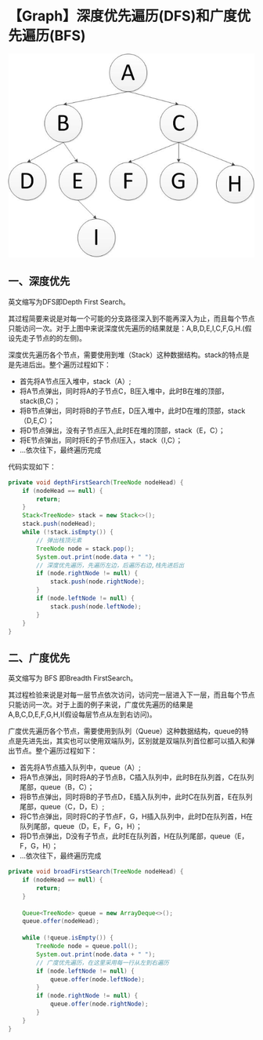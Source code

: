 # 【Graph】深度优先遍历(DFS)和广度优先遍历(BFS)

![](../../../images/algorithm/graph/graph-serach.jpg)

## 一、深度优先

英文缩写为DFS即Depth First Search。

其过程简要来说是对每一个可能的分支路径深入到不能再深入为止，而且每个节点只能访问一次。对于上图中来说深度优先遍历的结果就是：A,B,D,E,I,C,F,G,H.(假设先走子节点的的左侧)。

深度优先遍历各个节点，需要使用到堆（Stack）这种数据结构。stack的特点是是先进后出。整个遍历过程如下：

* 首先将A节点压入堆中，stack（A）;
* 将A节点弹出，同时将A的子节点C，B压入堆中，此时B在堆的顶部，stack(B,C)；
* 将B节点弹出，同时将B的子节点E，D压入堆中，此时D在堆的顶部，stack（D,E,C）；
* 将D节点弹出，没有子节点压入,此时E在堆的顶部，stack（E，C）；
* 将E节点弹出，同时将E的子节点I压入，stack（I,C）；
* ...依次往下，最终遍历完成

代码实现如下：

```java
private void depthFirstSearch(TreeNode nodeHead) {
    if (nodeHead == null) {
        return;
    }
    Stack<TreeNode> stack = new Stack<>();
    stack.push(nodeHead);
    while (!stack.isEmpty()) {
        // 弹出栈顶元素
        TreeNode node = stack.pop();
        System.out.print(node.data + " ");
        // 深度优先遍历，先遍历左边，后遍历右边,栈先进后出
        if (node.rightNode != null) {
            stack.push(node.rightNode);
        }
        if (node.leftNode != null) {
            stack.push(node.leftNode);
        }
    }
}
```

## 二、广度优先

英文缩写为 BFS 即Breadth FirstSearch。

其过程检验来说是对每一层节点依次访问，访问完一层进入下一层，而且每个节点只能访问一次。对于上面的例子来说，广度优先遍历的结果是A,B,C,D,E,F,G,H,I(假设每层节点从左到右访问)。

广度优先遍历各个节点，需要使用到队列（Queue）这种数据结构，queue的特点是先进先出，其实也可以使用双端队列，区别就是双端队列首位都可以插入和弹出节点。整个遍历过程如下：

* 首先将A节点插入队列中，queue（A）;
* 将A节点弹出，同时将A的子节点B，C插入队列中，此时B在队列首，C在队列尾部，queue（B，C）；
* 将B节点弹出，同时将B的子节点D，E插入队列中，此时C在队列首，E在队列尾部，queue（C，D，E）;
* 将C节点弹出，同时将C的子节点F，G，H插入队列中，此时D在队列首，H在队列尾部，queue（D，E，F，G，H）；
* 将D节点弹出，D没有子节点，此时E在队列首，H在队列尾部，queue（E，F，G，H）；
* ...依次往下，最终遍历完成

```java
private void broadFirstSearch(TreeNode nodeHead) {
    if (nodeHead == null) {
        return;
    }

    Queue<TreeNode> queue = new ArrayDeque<>();
    queue.offer(nodeHead);

    while (!queue.isEmpty()) {
        TreeNode node = queue.poll();
        System.out.print(node.data + " ");
        // 广度优先遍历，在这里采用每一行从左到右遍历
        if (node.leftNode != null) {
            queue.offer(node.leftNode);
        }
        if (node.rightNode != null) {
            queue.offer(node.rightNode);
        }
    }
}
```